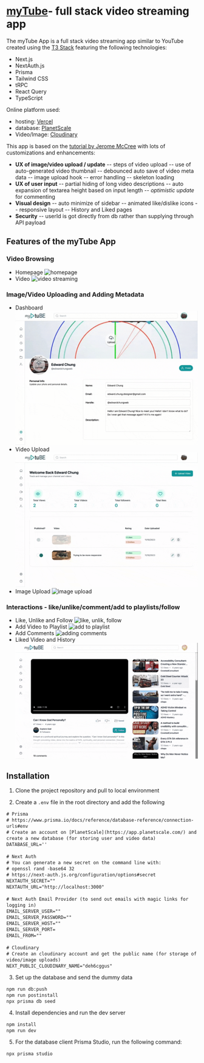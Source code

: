 # [myTube](https://mytubeuk.vercel.app/)- full stack video streaming app

The myTube App is a full stack video streaming app similar to YouTube created using the [T3 Stack](https://create.t3.gg/) featuring the following technologies:

- Next.js
- NextAuth.js
- Prisma
- Tailwind CSS
- tRPC
- React Query
- TypeScript

Online platform used:

- hosting: [Vercel](https://vercel.com/)
- database: [PlanetScale](https://app.planetscale.com/)
- Video/Image: [Cloudinary](https://cloudinary.com/)

This app is based on the [tutorial by Jerome McCree](https://www.vidchill.org/) with lots of customizations and enhancements:

- **UX of image/video upload / update**
  -- steps of video upload
  -- use of auto-generated video thumbnail
  -- debounced auto save of video meta data
  -- image upload hook
  -- error handling
  -- skeleton loading
- **UX of user input**
  -- partial hiding of long video descriptions
  -- auto expansion of textarea height based on input length
  -- _optimistic update_ for commenting
- **Visual design**
  -- auto minimize of sidebar
  -- animated like/dislike icons
  -- responsive layout
  -- History and Liked pages
- **Security**
  -- userId is got directly from db rather than supplying through API payload

## Features of the myTube App

### Video Browsing

- Homepage
  ![homepage](https://github.com/edward-designer/edward-designer.github.io/blob/main/images/c-home.gif)
- Video
  ![video streaming](https://github.com/edward-designer/edward-designer.github.io/blob/main/images/c-video.gif)

### Image/Video Uploading and Adding Metadata

- Dashboard
  ![dashboard](https://github.com/edward-designer/edward-designer.github.io/blob/main/images/c-dashboard.gif)
- Video Upload
  ![video upload](https://github.com/edward-designer/edward-designer.github.io/blob/main/images/c-uploadVideo.gif)
- Image Upload
  ![image upload](https://github.com/edward-designer/edward-designer.github.io/blob/main/images/c-uploadImage.gif)

### Interactions - like/unlike/comment/add to playlists/follow

- Like, Unlike and Follow
  ![like, unlik, follow](https://github.com/edward-designer/edward-designer.github.io/blob/main/images/c-like.gif)
- Add Video to Playlist
  ![add to playlist](https://github.com/edward-designer/edward-designer.github.io/blob/main/images/c-playlist.gif)
- Add Comments
  ![adding comments](https://github.com/edward-designer/edward-designer.github.io/blob/main/images/c-comment.gif)
- Liked Video and History
  ![likes and history](https://github.com/edward-designer/edward-designer.github.io/blob/main/images/c-history.gif)

## Installation

1. Clone the project repository and pull to local environment

2. Create a `.env` file in the root directory and add the following

```
# Prisma
# https://www.prisma.io/docs/reference/database-reference/connection-urls#env
# Create an account on [PlanetScale](https://app.planetscale.com/) and create a new database (for storing user and video data)
DATABASE_URL=''

# Next Auth
# You can generate a new secret on the command line with:
# openssl rand -base64 32
# https://next-auth.js.org/configuration/options#secret
NEXTAUTH_SECRET=""
NEXTAUTH_URL="http://localhost:3000"

# Next Auth Email Provider (to send out emails with magic links for logging in)
EMAIL_SERVER_USER=""
EMAIL_SERVER_PASSWORD=""
EMAIL_SERVER_HOST=""
EMAIL_SERVER_PORT=
EMAIL_FROM=""

# Cloudinary
# Create an cloudinary account and get the public name (for storage of video/image uploads)
NEXT_PUBLIC_CLOUDINARY_NAME="deh6cggus"

```

3. Set up the database and send the dummy data

```
npm run db:push
npm run postinstall
npx prisma db seed

```

4. Install dependencies and run the dev server

```
npm install
npm run dev

```

5. For the database client Prisma Studio, run the following command:

```
npx prisma studio
```

